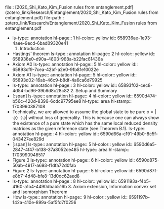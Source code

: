 file:: [2020_Shi_Kato_Kim_Fusion rules from entanglement.pdf](zotero_link/Research/Entanglement/2020_Shi_Kato_Kim_Fusion rules from entanglement.pdf)
file-path:: zotero_link/Research/Entanglement/2020_Shi_Kato_Kim_Fusion rules from entanglement.pdf

- ls-type:: annotation
  hl-page:: 1
  hl-color:: yellow
  id:: 658936ae-1e93-4aee-9ecd-6bad09320e41
  1. Introduction
- Hastings’ theorem
  ls-type:: annotation
  hl-page:: 2
  hl-color:: yellow
  id:: 658936e0-d90a-4803-968a-b22fac61436a
- Axiom A0
  ls-type:: annotation
  hl-page:: 5
  hl-color:: yellow
  id:: 65893cf9-7cea-42bf-a2e0-9fb81e10022e
- Axiom A1
  ls-type:: annotation
  hl-page:: 5
  hl-color:: yellow
  id:: 65893d02-16ab-46c9-b8df-4a6ca6d79925
- ls-type:: annotation
  hl-page:: 3
  hl-color:: yellow
  id:: 65893f02-cec8-4d54-bc96-39b6d8c28c82
  2. Setup and Summary
- [:span]
  ls-type:: annotation
  hl-page:: 4
  hl-color:: yellow
  id:: 6590d474-b56c-420d-8396-6cdc97795ee8
  hl-type:: area
  hl-stamp:: 1703990387108
- Technically, we are allowed to assume the global state to be pure σ = |ψ〉〈ψ| without loss of generality. This is because one can always show the existence of a pure state which has the same local reduced density matrices as the given reference state (see Theorem B.1).
  ls-type:: annotation
  hl-page:: 4
  hl-color:: yellow
  id:: 6590d66a-c191-49b0-8c5f-043427ee829d
- [:span]
  ls-type:: annotation
  hl-page:: 5
  hl-color:: yellow
  id:: 6590d6a5-2847-4f47-b138-37a8052ce485
  hl-type:: area
  hl-stamp:: 1703990948517
- Figure 3
  ls-type:: annotation
  hl-page:: 6
  hl-color:: yellow
  id:: 6590d875-50ab-4917-a693-f1dfa72d0fab
- Figure 2
  ls-type:: annotation
  hl-page:: 5
  hl-color:: yellow
  id:: 6590d87f-e8b7-4d48-bfe8-13d0dc62aed8
- ls-type:: annotation
  hl-page:: 8
  hl-color:: yellow
  id:: 6591193a-f4b5-4160-a1b4-4490dbab516b
  3. Axiom extension, Information convex set and Isomorphism Theorem
- How
  ls-type:: annotation
  hl-page:: 9
  hl-color:: yellow
  id:: 6591197b-142a-410e-899a-5af5fd7f0256